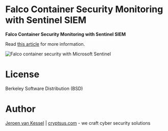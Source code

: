 # Falco Container Security Monitoring with Sentinel SIEM

**Falco Container Security Monitoring with Sentinel SIEM**

Read [this article](https://cryptsus.com/blog/k8s-container-falco-sentinel-siem.html) for more information.

![Falco container security with Microsoft Sentinel](https://cryptsus.com/blog/falco-container-siem.jpg)

# License
Berkeley Software Distribution (BSD)

# Author
[Jeroen van Kessel](https://twitter.com/jeroenvkessel) | [cryptsus.com](https://cryptsus.com) - we craft cyber security solutions
